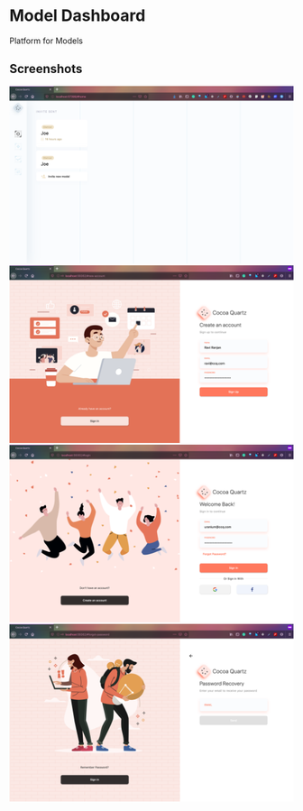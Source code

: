 # Model Dashboard

Platform for Models

## Screenshots
![](screenshots/home.png)
![](screenshots/create_account.png)
![](screenshots/login.png)
![](screenshots/recover_password.png)
